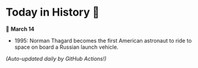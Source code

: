 # Today in History 📅

📅 **March 14**

- 1995: Norman Thagard becomes the first American astronaut to ride to space on board a Russian launch vehicle.

*(Auto-updated daily by GitHub Actions!)*
